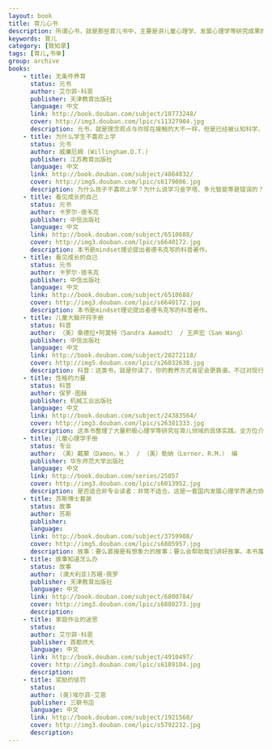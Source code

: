 ```yaml
---
layout: book
title: 育儿心书
description: 所谓心书，就是那些育儿书中，主要是讲儿童心理学、发展心理学等研究成果的。先说摘要： 1）孩子很小时，《儿童大脑开窍手册》与《无条件养育》； 2）孩子再大点，苏斯博士套装与《故事知道怎么办》这类； 3）再大点，《性格的力量》与《家庭作业的迷思》、《奖励的惩罚》、《为什么学生不喜欢上学》； 4）妈妈若学历高，可入手全套六册的《儿童心理学手册》。 
keywords: 育儿
category: [致知录]
tags: [育儿,书单]
group: archive
books:
    - title: 无条件养育
      status: 元书
      author: 艾尔菲·科恩 
      publisher: 天津教育出版社
      language: 中文
      link: http://book.douban.com/subject/10773248/
      cover: http://img3.douban.com/lpic/s11327904.jpg
      description: 元书，就是理念观点与你现在接触的大不一样，但是已经被认知科学、心理学研究广泛证实，作者又是非常靠谱的专业研究者。本书是美国著名作家、育儿专家科恩在1993年出版《奖励的惩罚》之后，近些年再次宣传自我决定论的一本力作。这本与《奖励的惩罚》那本相比较，学术味道更轻，哲学思辨较少，更适合年轻妈妈看。
    - title: 为什么学生不喜欢上学
      status: 元书
      author: 威廉厄姆 (Willingham.D.T.)
      publisher: 江苏教育出版社
      language: 中文
      link: http://book.douban.com/subject/4864832/
      cover: http://img5.douban.com/lpic/s6179086.jpg
      description: 为什么孩子不喜欢上学？为什么说学习金字塔、多元智能等是错误的？为什么说批判性思维难以习得？答案尽在《为什么学生不喜欢上学》。作者Willingham是美国知名认知心理学家，主编过认知心理学教材，常年坚持写科学、教育与认知科学方面的博客与专栏文章。
    - title: 看见成长的自己
      status: 元书
      author: 卡罗尔·徳韦克
      publisher: 中信出版社
      language: 中文
      link: http://book.douban.com/subject/6510688/
      cover: http://img3.douban.com/lpic/s6640172.jpg
      description: 本书是mindset理论提出者德韦克写的科普著作。
    - title: 看见成长的自己
      status: 元书
      author: 卡罗尔·徳韦克 
      publisher: 中信出版社
      language: 中文
      link: http://book.douban.com/subject/6510688/
      cover: http://img3.douban.com/lpic/s6640172.jpg
      description: 本书是mindset理论提出者德韦克写的科普著作。
    - title: 儿童大脑开窍手册
      status: 科普
      author: （美）桑德拉•阿莫特（Sandra Aamodt） / 王声宏（Sam Wang） 
      publisher: 中信出版社
      language: 中文
      link: http://book.douban.com/subject/20272118/
      cover: http://img5.douban.com/lpic/s26032638.jpg
      description: 科普：这类书，就是你读了，你的教养方式肯定会更靠谱。不过对现行教育理念，冲击不如元书那么大。近些年，随着神经科学、认知科学、教育学的合流，产生了一种新的学科：MBE科学(mind brain education，即 心智、脑与教育)，在国内也被翻译为教育神经科学。在《儿童大脑开窍手册》中，主要介绍了神经科学近些年的发展，尤其是就家长关心的一些问题进行了解读。
    - title: 性格的力量
      status: 科普
      author: 保罗·图赫
      publisher: 机械工业出版社
      language: 中文
      link: http://book.douban.com/subject/24383564/
      cover: http://img3.douban.com/lpic/s26381333.jpg
      description: 这本书整理了大量积极心理学等研究在育儿领域的具体实践。全方位介绍了各类故事、心理学原理与官方项目。如果你对积极心理学、发展心理学一无所知，通过它，可以快速地掌握一堆靠谱的育儿心理学常识。
    - title: 儿童心理学手册
      status: 专业
      author: （美）戴蒙（Damon，W.） / （美）勒纳（Lerner，R.M.） 编
      publisher: 华东师范大学出版社
      language: 中文
      link: http://book.douban.com/series/25057
      cover: http://img3.douban.com/lpic/s6013952.jpg
      description: 是否适合非专业读者：非常不适合。这是一套国内发展心理学界通力协作翻译的手册。儿童同样映射着成人的我们如何成长与学习。一般来说，心理学手册多数写的很烂，翻译得也不好，但这套六卷本是个例外。非常值得推荐。学术与应用价值兼具。
    - title: 苏斯博士套装
      status: 故事
      author: 苏斯 
      publisher: 
      language: 
      link: http://book.douban.com/subject/3759908/
      cover: http://img5.douban.com/lpic/s6805957.jpg
      description: 故事：要么直接是有想象力的故事；要么会帮助我们讲好故事。本书寓教于乐，非常富有想象力，二十世纪最好的育儿作品。注：本套书版本太多，本书单择一而列，如若购买，请注意选择适合的版本。
    - title: 故事知道怎么办
      status: 故事
      author: (澳大利亚)苏珊·佩罗
      publisher: 天津教育出版社
      language: 中文
      link: http://book.douban.com/subject/6800784/
      cover: http://img3.douban.com/lpic/s6880273.jpg
      description: 
    - title: 家庭作业的迷思
      status: 
      author: 艾尔菲·科恩
      publisher: 首都师大
      language: 中文
      link: http://book.douban.com/subject/4910497/
      cover: http://img3.douban.com/lpic/s6189104.jpg
      description: 
    - title: 奖励的惩罚
      status: 
      author: (美)埃尔菲·艾恩
      publisher: 三联书店
      language: 中文
      link: http://book.douban.com/subject/1921568/
      cover: http://img3.douban.com/lpic/s5792232.jpg
      description: 
---
```

